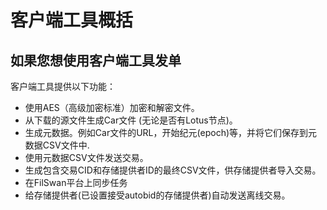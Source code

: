 # 客户端工具概括

## 如果您想使用客户端工具发单

客户端工具提供以下功能：

* 使用AES（高级加密标准）加密和解密文件。
* 从下载的源文件生成Car文件 (无论是否有Lotus节点)。
* 生成元数据。例如Car文件的URL，开始纪元(epoch)等，并将它们保存到元数据CSV文件中.
* 使用元数据CSV文件发送交易。
* 生成包含交易CID和存储提供者ID的最终CSV文件，供存储提供者导入交易。
* 在FilSwan平台上同步任务
* 给存储提供者(已设置接受autobid的存储提供者)自动发送离线交易。
